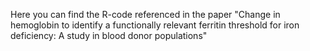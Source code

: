 Here you can find the R-code referenced in the paper "Change in hemoglobin to identify a functionally relevant ferritin threshold for iron deficiency: A study in blood donor populations"
